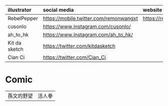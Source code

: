 |illustrator|social media|website|
|:-|:-|:-|
|RebelPepper|https://mobile.twitter.com/remonwangxt|https://rebelpeppercartoons.com/|
|cusonlo|https://www.instagram.com/cusonlo/|
|ah_to_hk|https://www.instagram.com/ah_to_hk/|
|Kit da sketch|https://twitter.com/kitdasketch|
|Cian Ci|https://twitter.com/Cian_Ci|

# Comic
|||
|:-|:-|
|孫文的野望|活人拳|
